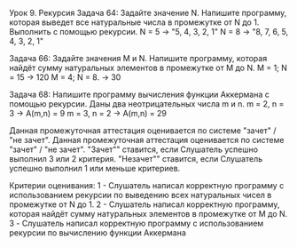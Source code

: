 Урок 9. Рекурсия
Задача 64: Задайте значение N. Напишите программу, которая выведет все натуральные числа в промежутке от N до 1. Выполнить с помощью рекурсии.
N = 5 -> "5, 4, 3, 2, 1"
N = 8 -> "8, 7, 6, 5, 4, 3, 2, 1"

Задача 66: Задайте значения M и N. Напишите программу, которая найдёт сумму натуральных элементов в промежутке от M до N.
M = 1; N = 15 -> 120
M = 4; N = 8. -> 30

Задача 68: Напишите программу вычисления функции Аккермана с помощью рекурсии. Даны два неотрицательных числа m и n.
m = 2, n = 3 -> A(m,n) = 9
m = 3, n = 2 -> A(m,n) = 29

Данная промежуточная аттестация оценивается по системе "зачет" / "не зачет".
Данная промежуточная аттестация оценивается по системе "зачет" / "не зачет".
"Зачет"" ставится, если Слушатель успешно выполнил 3 или 2 критерия.
"Незачет"" ставится, если Слушатель успешно выполнил 1 или меньше критериев.

Критерии оценивания:
1 - Слушатель написал корректную программу с использованием рекурсии по выведению всех натуральных чисел в промежутке от N до 1.
2 - Слушатель написал корректную программу, которая найдёт сумму натуральных элементов в промежутке от M до N.
3 - Слушатель написал корректную программу с использованием рекурсии по вычислению функции Аккермана
